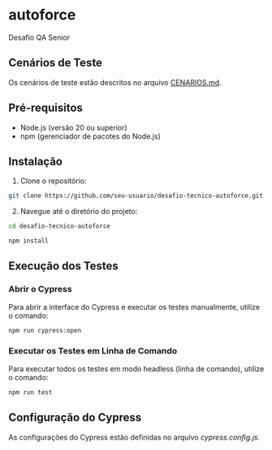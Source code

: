 # autoforce
Desafio QA Senior


## Cenários de Teste

Os cenários de teste estão descritos no arquivo [CENARIOS.md](CENARIOS.md).

## Pré-requisitos

- Node.js (versão 20 ou superior)
- npm (gerenciador de pacotes do Node.js)

## Instalação

1. Clone o repositório:

```sh
git clone https://github.com/seu-usuario/desafio-tecnico-autoforce.git

``` 
2. Navegue até o diretório do projeto:
```sh
cd desafio-tecnico-autoforce
```
```sh
npm install
```

## Execução dos Testes
### Abrir o Cypress
Para abrir a interface do Cypress e executar os testes manualmente, utilize o comando:

```sh
npm run cypress:open
```

### Executar os Testes em Linha de Comando
Para executar todos os testes em modo headless (linha de comando), utilize o comando:

```sh
npm run test
```

## Configuração do Cypress
As configurações do Cypress estão definidas no arquivo *cypress.config.js.*